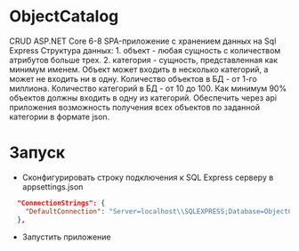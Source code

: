 # ObjectCatalog

CRUD ASP.NET Core 6-8 SPA-приложение с хранением данных на Sql Express Структура данных: 1. объект - любая сущность с количеством атрибутов больше трех. 2. категория - сущность, представленная как минимум именем. Объект может входить в несколько категорий, а может не входить ни в одну. Количество объектов в БД - от 1-го миллиона. Количество категорий в БД - от 10 до 100. Как минимум 90% объектов должны входить в одну из категорий. Обеспечить через api приложения возможность получения всех объектов по заданной категории в формате json.


# Запуск

- Сконфигурировать строку подключения к SQL Express серверу в appsettings.json
```json
  "ConnectionStrings": {
    "DefaultConnection": "Server=localhost\\SQLEXPRESS;Database=ObjectCatalog;Trusted_Connection=True;TrustServerCertificate=True;"
  },
```
- Запустить приложение
